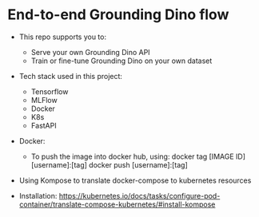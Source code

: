 # End-to-end Grounding Dino flow
- This repo supports you to:
  - Serve your own Grounding Dino API
  - Train or fine-tune Grounding Dino on your own dataset

- Tech stack used in this project:
  - Tensorflow
  - MLFlow
  - Docker
  - K8s
  - FastAPI

- Docker: 
  - To push the image into docker hub, using:
    docker tag [IMAGE ID] [username]:[tag]
    docker push [username]:[tag]
    
- Using Kompose to translate docker-compose to kubernetes resources 
- Installation:
  https://kubernetes.io/docs/tasks/configure-pod-container/translate-compose-kubernetes/#install-kompose

